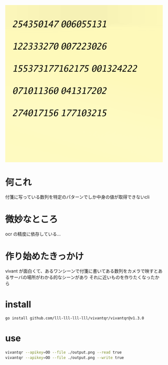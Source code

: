 ![](./sample.png)

# 何これ

付箋に写っている数列を特定のパターンでしか中身の値が取得できないcli


# 微妙なところ

ocr の精度に依存している...

# 作り始めたきっかけ

vivant が面白くて、あるワンシーンで付箋に書いてある数列をカメラで映すとあるサーバの場所がわかる的なシーンがあり
それに近いものを作りたくなったから

# install

```sh
go install github.com/lll-lll-lll-lll/vivantqr/vivantqr@v1.3.0
```

# use

```sh
vivantqr --apikey=OO --file ./output.png --read true
vivantqr --apikey=OO --file ./output.png --write true
```
